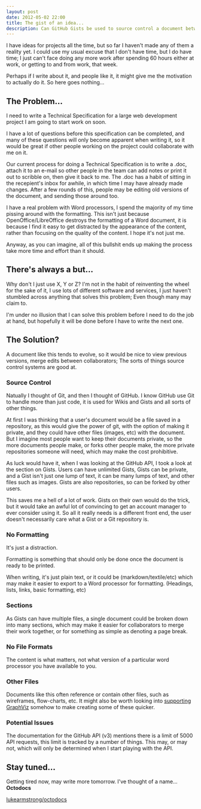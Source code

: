 ```yaml
---
layout: post
date: 2012-05-02 22:00
title: The gist of an idea...
description: Can GitHub Gists be used to source control a document between many collaborators?
---
```


I have ideas for projects all the time, but so far I haven't made any of them a reality yet. I could use my usual excuse that I don't have time, but I do have time; I just can't face doing any more work after spending 60 hours either at work, or getting to and from work, that week.

Perhaps if I write about it, and people like it, it might give me the motivation to actually do it. So here goes nothing...


## The Problem...

I need to write a Technical Specification for a large web development project I am going to start work on soon.

I have a lot of questions before this specification can be completed, and many of these questions will only become apparent when writing it, so it would be great if other people working on the project could collaborate with me on it.

Our current process for doing a Technical Specification is to write a .doc, attach it to an e-mail so other people in the team can add notes or print it out to scribble on, then give it back to me. The .doc has a habit of sitting in the recepient's inbox for awhile, in which time I may have already made changes. After a few rounds of this, people may be editing old versions of the document, and sending those around too.

I have a real problem with Word processors, I spend the majority of my time pissing around with the formatting. This isn't just because OpenOffice/LibreOffice destroys the formatting of a Word document, it is because I find it easy to get distracted by the appearance of the content, rather than focusing on the quality of the content. I hope it's not just me.

Anyway, as you can imagine, all of this bullshit ends up making the process take more time and effort than it should.


## There's always a but...

Why don't I just use X, Y or Z? I'm not in the habit of reinventing the wheel for the sake of it, I use lots of different software and services, I just haven't stumbled across anything that solves this problem; Even though many may claim to.

I'm under no illusion that I can solve this problem before I need to do the job at hand, but hopefully it will be done before I have to write the next one.


## The Solution?

A document like this tends to evolve, so it would be nice to view previous versions, merge edits between collaborators; The sorts of things source control systems are good at.


### Source Control

Natually I thought of Git, and then I thought of GitHub. I know GitHub use Git to handle more than just code, it is used for Wikis and Gists and all sorts of other things.

At first I was thinking that a user's document would be a file saved in a repository, as this would give the power of git, with the option of making it private, and they could have other files (images, etc) with the document. But I imagine most people want to keep their documents private, so the more documents people make, or forks other people make, the more private repositories someone will need, which may make the cost prohibitive.

As luck would have it, when I was looking at the GitHub API, I took a look at the section on Gists. Users can have unlimited Gists, Gists can be private, and a Gist isn't just one lump of text, it can be many lumps of text, and other files such as images. Gists are also repositories, so can be forked by other users.

This saves me a hell of a lot of work. Gists on their own would do the trick, but it would take an awful lot of convincing to get an account manager to ever consider using it. So all it really needs is a different front end, the user doesn't necessarily care what a Gist or a Git repository is.


### No Formatting

It's just a distraction.

Formatting is something that should only be done once the document is ready to be printed.

When writing, it's just plain text, or it could be (markdown/textile/etc) which may make it easier to export to a Word processor for formatting. (Headings, lists, links, basic formatting, etc)


### Sections

As Gists can have multiple files, a single document could be broken down into many sections, which may make it easier for collaborators to merge their work together, or for something as simple as denoting a page break.


### No File Formats

The content is what matters, not what version of a particular word processor you have available to you.


### Other Files

Documents like this often reference or contain other files, such as wireframes, flow-charts, etc. It might also be worth looking into [supporting GraphViz](http://www.idryman.org/blog/2012/04/04/jekyll-graphviz-plugin/) somehow to make creating some of these quicker.


### Potential Issues

The documentation for the GitHub API (v3) mentions there is a limit of 5000 API requests, this limit is tracked by a number of things. This may, or may not, which will only be determined when I start playing with the API.


## Stay tuned...

Getting tired now, may write more tomorrow. I've thought of a name... **Octodocs**

[lukearmstrong/octodocs](https://github.com/lukearmstrong/octodocs)
